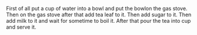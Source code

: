 First of all put a cup of water into a bowl and put the bowlon the gas stove.
Then on the gas stove after that add tea leaf to it.
Then add sugar to it.
Then add milk to it and wait for sometime to boil it.
After that pour the tea into cup and serve it.
 
